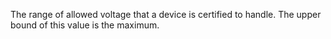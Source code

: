 The range of allowed voltage that a device is certified to handle. The upper bound of this value is the maximum.
